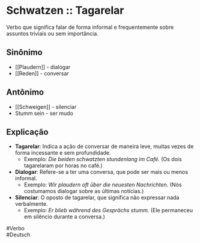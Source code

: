 # Schwatzen :: Tagarelar
<!--SR:!2024-11-05,1,230-->
Verbo que significa falar de forma informal e frequentemente sobre assuntos triviais ou sem importância.

## Sinônimo
- [[Plaudern]] - dialogar  
- [[Reden]] - conversar  

## Antônimo
- [[Schweigen]] - silenciar  
- Stumm sein - ser mudo  

## Explicação
- **Tagarelar**: Indica a ação de conversar de maneira leve, muitas vezes de forma incessante e sem profundidade.
  - Exemplo: *Die beiden schwatzten stundenlang im Café.* (Os dois tagarelaram por horas no café.)
- **Dialogar**: Refere-se a ter uma conversa, que pode ser mais ou menos informal.
  - Exemplo: *Wir plaudern oft über die neuesten Nachrichten.* (Nós costumamos dialogar sobre as últimas notícias.)
- **Silenciar**: O oposto de tagarelar, que significa não expressar nada verbalmente.
  - Exemplo: *Er blieb während des Gesprächs stumm.* (Ele permaneceu em silêncio durante a conversa.)

#Verbo  
#Deutsch